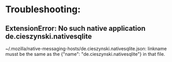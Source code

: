 # Troubleshooting:
## ExtensionError: No such native application de.cieszynski.nativesqlite

 ~/.mozilla/native-messaging-hosts/de.cieszynski.nativesqlite.json: linkname musst be the same as the {"name": "de.cieszynski.nativesqlite"} in that file.
